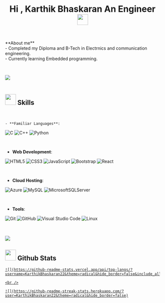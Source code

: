 <h1 align="center">
   <b>Hi , Karthik Bhaskaran </b>
   <b>An Engineer </b>
   <img
     src="https://media.giphy.com/media/hvRJCLFzcasrR4ia7z/giphy.gif"
     width="35"
   />
 </h1>
 <br>
 
 
 <p>
    **About me** <br />
    - Completed my Diploma and B-Tech in Electrnics and communication engineering. <br />
    - Currently learning Embedded programming. <br />
 </p>
 <br>
 
 
 <img src="https://user-images.githubusercontent.com/73097560/115834477-dbab4500-a447-11eb-908a-139a6edaec5c.gif"><br><br>
 
 ## <img src="https://media2.giphy.com/media/QssGEmpkyEOhBCb7e1/giphy.gif?cid=ecf05e47a0n3gi1bfqntqmob8g9aid1oyj2wr3ds3mg700bl&rid=giphy.gif" width ="35"><b> Skills</b>
 <br>
 
 <p align="center">
 
    - **Familiar Languages**:
 
   ![C](https://img.shields.io/badge/C%20-%232370ED.svg?style=for-the-badge&logo=c&logoColor=white)
   ![C++](https://img.shields.io/badge/C++%20-%2300599C.svg?style=for-the-badge&logo=c%2B%2B&logoColor=white)
   ![Python](https://img.shields.io/badge/Python%20-%2314354C.svg?style=for-the-badge&logo=python&logoColor=white)
 
   <br>
 
   - **Web Development**:
 
   ![HTML5](https://img.shields.io/badge/html5-%23E34F26.svg?style=for-the-badge&logo=html5&logoColor=white)
   ![CSS3](https://img.shields.io/badge/css3-%231572B6.svg?style=for-the-badge&logo=css3&logoColor=white)
   ![JavaScript](https://img.shields.io/badge/javascript-%23323330.svg?style=for-the-badge&logo=javascript&logoColor=%23F7DF1E)
   ![Bootstrap](https://img.shields.io/badge/bootstrap-%23563D7C.svg?style=for-the-badge&logo=bootstrap&logoColor=white)
   ![React](https://img.shields.io/badge/react-%2320232a.svg?style=for-the-badge&logo=react&logoColor=%2361DAFB)
 
   <br>
 
   - **Cloud Hosting**:
 
   ![Azure](https://img.shields.io/badge/azure-%230072C6.svg?style=for-the-badge&logo=azure-devops&logoColor=white)
   ![MySQL](https://img.shields.io/badge/mysql-%2300f.svg?style=for-the-badge&logo=mysql&logoColor=white)
   ![MicrosoftSQLServer](https://img.shields.io/badge/Microsoft%20SQL%20Sever-CC2927?style=for-the-badge&logo=microsoft%20sql%20server&logoColor=white)
 
   <br>
 
   - **Tools**:
 
   ![Git](https://img.shields.io/badge/git-%23F05033.svg?style=for-the-badge&logo=git&logoColor=white)
   ![GitHub](https://img.shields.io/badge/github-%23121011.svg?style=for-the-badge&logo=github&logoColor=white)
   ![Visual Studio
   Code](https://img.shields.io/badge/Visual%20Studio%20Code-0078d7.svg?style=for-the-badge&logo=visual-studio-code&logoColor=white)
   ![Linux](https://img.shields.io/badge/Linux-FCC624?style=for-the-badge&logo=linux&logoColor=black)
 
   <br>
   <br>
 
   <img src="https://user-images.githubusercontent.com/73097560/115834477-dbab4500-a447-11eb-908a-139a6edaec5c.gif">
 
   <br>
 
   ## <img src="https://media.giphy.com/media/iY8CRBdQXODJSCERIr/giphy.gif" width="35"><b> Github Stats </b>
 
   <a href="https://github.com/KarthikBhaskaran22">
 
    ![](https://github-readme-stats.vercel.app/api/top-langs/?username=KarthikBhaskaran22&theme=radical&hide_border=false&include_all_commits=true&count_private=false&layout=compact)
 
    <br />
 
    ![](https://github-readme-streak-stats.herokuapp.com/?user=KarthikBhaskaran22&theme=radical&hide_border=false)
 
   </a>
   
   <br>
 
